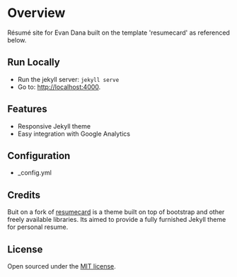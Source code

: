 # Overview

Résumé site for Evan Dana built on the template 'resumecard' as referenced below.


## Run Locally

- Run the jekyll server: `jekyll serve`
- Go to: <http://localhost:4000>.


## Features

- Responsive Jekyll theme
- Easy integration with Google Analytics


## Configuration

- _config.yml


## Credits

Buit on a fork of [resumecard](https://github.com/ddbullfrog/resumecard) is a theme built on top of bootstrap and other freely available libraries. Its aimed to provide a fully furnished Jekyll theme for personal resume.  


## License

Open sourced under the [MIT license](LICENSE.md).
